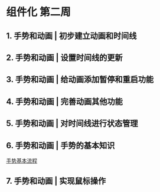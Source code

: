 # 组件化 第二周

## 1. 手势和动画 | 初步建立动画和时间线

## 2. 手势和动画 | 设置时间线的更新

## 3. 手势和动画 | 给动画添加暂停和重启功能

## 4. 手势和动画 | 完善动画其他功能

## 5. 手势和动画 | 对时间线进行状态管理

## 6. 手势和动画 | 手势的基本知识

[手势基本流程](https://www.yuque.com/zuimeideshiguang-myh9b/inaixy/elv680)

## 7. 手势和动画 | 实现鼠标操作
